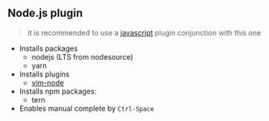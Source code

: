 ## Node.js plugin

> it is recommended to use a [javascript](https://github.com/oh-my-neovim/oh-my-neovim/blob/master/plugins/javascript/README.md) plugin conjunction with this one

* Installs packages
    - nodejs (LTS from nodesource)
    - yarn
* Installs plugins
    - [vim-node](https://github.com/moll/vim-node)
* Installs npm packages:
    - tern
* Enables manual complete by `Ctrl-Space`
